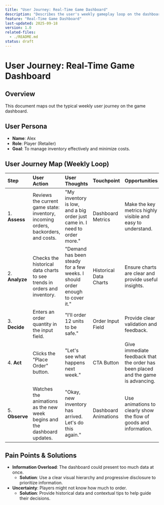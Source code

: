 ```yaml
---
title: "User Journey: Real-Time Game Dashboard"
description: "Describes the user's weekly gameplay loop on the dashboard."
feature: "Real-Time Game Dashboard"
last-updated: 2025-09-18
version: 1.0
related-files:
  - ./README.md
status: draft
---
```


# User Journey: Real-Time Game Dashboard

## Overview
This document maps out the typical weekly user journey on the game dashboard.

## User Persona
- **Name**: Alex
- **Role**: Player (Retailer)
- **Goal**: To manage inventory effectively and minimize costs.

## User Journey Map (Weekly Loop)

| Step | User Action | User Thoughts | Touchpoint | Opportunities |
| :--- | :--- | :--- | :--- | :--- |
| 1. **Assess** | Reviews the current game state: inventory, incoming orders, backorders, and costs. | "My inventory is low, and a big order just came in. I need to order more." | Dashboard Metrics | Make the key metrics highly visible and easy to understand. |
| 2. **Analyze** | Checks the historical data charts to see trends in orders and inventory. | "Demand has been steady for a few weeks. I should order enough to cover it." | Historical Data Charts | Ensure charts are clear and provide useful insights. |
| 3. **Decide** | Enters an order quantity in the input field. | "I'll order 12 units to be safe." | Order Input Field | Provide clear validation and feedback. |
| 4. **Act** | Clicks the "Place Order" button. | "Let's see what happens next week." | CTA Button | Give immediate feedback that the order has been placed and the game is advancing. |
| 5. **Observe** | Watches the animations as the new week begins and the dashboard updates. | "Okay, new inventory has arrived. Let's do this again." | Dashboard Animations | Use animations to clearly show the flow of goods and information. |

## Pain Points & Solutions
- **Information Overload**: The dashboard could present too much data at once.
  - **Solution**: Use a clear visual hierarchy and progressive disclosure to prioritize information.
- **Uncertainty**: Players might not know how much to order.
  - **Solution**: Provide historical data and contextual tips to help guide their decisions.
